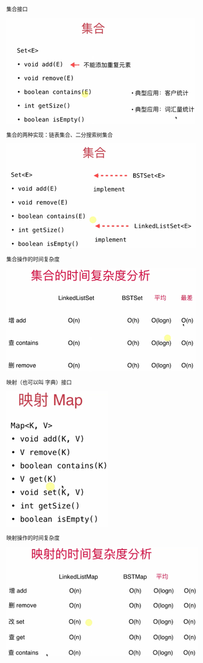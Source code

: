 集合接口

![set](01-Set-Basics-and-BSTSet/set.png)

集合的两种实现：链表集合、二分搜索树集合

![linked-list-set](02-LinkedListSet/linked-list-set.png)

集合操作的时间复杂度

![time-of-complexity-of-set](02-LinkedListSet/time-of-complexity-of-set.png)

映射（也可以叫 字典）接口

![map](05-Map-Basics/map.png)

映射操作的时间复杂度

![complexity-of-map](05-Map-Basics/complexity-of-map.png)